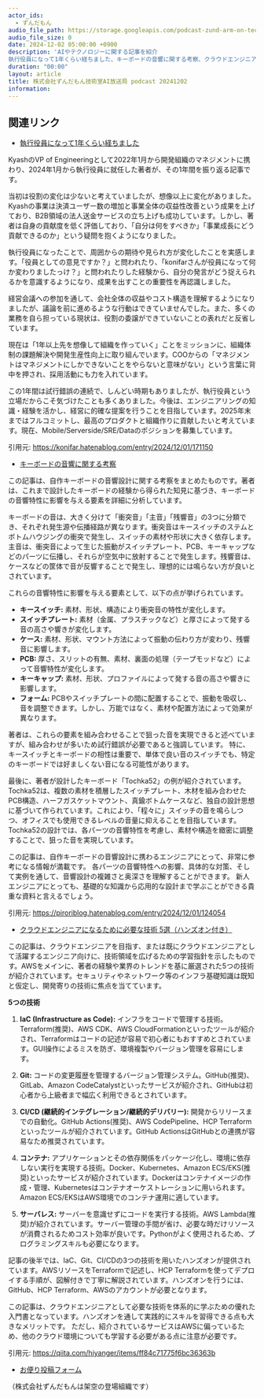```yaml
---
actor_ids:
  - ずんだもん
audio_file_path: https://storage.googleapis.com/podcast-zund-arm-on-tech/audio/株式会社ずんだもん技術室AI放送局_podcast_20241202.mp3
audio_file_size: 0
date: 2024-12-02 05:00:00 +0900
description: 'AIやテクノロジーに関する記事を紹介  
執行役員になって1年くらい経ちました、キーボードの音響に関する考察、クラウドエンジニアになるために必要な技術 5選（ハンズオン付き）'
duration: "00:00"
layout: article
title: 株式会社ずんだもん技術室AI放送局 podcast 20241202
information: 
---
```


## 関連リンク


- [執行役員になって1年くらい経ちました](https://konifar.hatenablog.com/entry/2024/12/01/171150)  



KyashのVP of Engineeringとして2022年1月から開発組織のマネジメントに携わり、2024年1月から執行役員に就任した著者が、その1年間を振り返る記事です。

当初は役割の変化は少ないと考えていましたが、想像以上に変化がありました。Kyashの事業は決済ユーザー数の増加と事業全体の収益性改善という成果を上げており、B2B領域の法人送金サービスの立ち上げも成功しています。しかし、著者は自身の貢献度を低く評価しており、「自分は何をすべきか」「事業成長にどう貢献できるのか」という疑問を抱くようになりました。

執行役員になったことで、周囲からの期待や見られ方が変化したことを実感します。「役員としての意見ですか？」と問われたり、「konifarさんが役員になって何か変わりましたっけ？」と問われたりした経験から、自分の発言がどう捉えられるかを意識するようになり、成果を出すことの重要性を再認識しました。

経営会議への参加を通して、会社全体の収益やコスト構造を理解するようになりましたが、議論を前に進めるような行動はできていませんでした。また、多くの業務を自ら担っている現状は、役割の委譲ができていないことの表れだと反省しています。

現在は「1年以上先を想像して組織を作っていく」ことをミッションに、組織体制の課題解決や開発生産性向上に取り組んでいます。COOからの「マネジメントはマネジメントにしかできないことをやらないと意味がない」という言葉に背中を押され、採用活動にも力を入れています。

この1年間は試行錯誤の連続で、しんどい時期もありましたが、執行役員という立場だからこそ気づけたことも多くありました。今後は、エンジニアリングの知識・経験を活かし、経営に的確な提案を行うことを目指しています。2025年末まではフルコミットし、最高のプロダクトと組織作りに貢献したいと考えています。現在、Mobile/Serverside/SRE/Dataのポジションを募集しています。


引用元: https://konifar.hatenablog.com/entry/2024/12/01/171150


- [キーボードの音響に関する考察](https://piroriblog.hatenablog.com/entry/2024/12/01/124054)  



この記事は、自作キーボードの音響設計に関する考察をまとめたものです。著者は、これまで設計したキーボードの経験から得られた知見に基づき、キーボードの音響特性に影響を与える要素を詳細に分析しています。

キーボードの音は、大きく分けて「衝突音」「主音」「残響音」の3つに分類でき、それぞれ発生源や伝播経路が異なります。衝突音はキースイッチのステムとボトムハウジングの衝突で発生し、スイッチの素材や形状に大きく依存します。主音は、衝突音によって生じた振動がスイッチプレート、PCB、キーキャップなどのパーツに伝播し、それらが空気中に放射することで発生します。残響音は、ケースなどの筐体で音が反響することで発生し、理想的には鳴らない方が良いとされています。

これらの音響特性に影響を与える要素として、以下の点が挙げられています。

* **キースイッチ:** 素材、形状、構造により衝突音の特性が変化します。
* **スイッチプレート:** 素材（金属、プラスチックなど）と厚さによって発する音の高さや響きが変化します。
* **ケース:** 素材、形状、マウント方法によって振動の伝わり方が変わり、残響音に影響します。
* **PCB:** 厚さ、スリットの有無、素材、裏面の処理（テープモッドなど）によって音響特性が変化します。
* **キーキャップ:** 素材、形状、プロファイルによって発する音の高さや響きに影響します。
* **フォーム:** PCBやスイッチプレートの間に配置することで、振動を吸収し、音を調整できます。しかし、万能ではなく、素材や配置方法によって効果が異なります。

著者は、これらの要素を組み合わせることで狙った音を実現できると述べていますが、組み合わせが多いため試行錯誤が必要であると強調しています。  特に、キースイッチとキーボードの相性は重要で、単体で良い音のスイッチでも、特定のキーボードでは好ましくない音になる可能性があります。

最後に、著者が設計したキーボード「Tochka52」の例が紹介されています。Tochka52は、複数の素材を積層したスイッチプレート、木材を組み合わせたPCB構造、ハーフガスケットマウント、真鍮ボトムケースなど、独自の設計思想に基づいて作られています。これにより、「程々に」スイッチの音を鳴らしつつ、オフィスでも使用できるレベルの音量に抑えることを目指しています。  Tochka52の設計では、各パーツの音響特性を考慮し、素材や構造を緻密に調整することで、狙った音を実現しています。

この記事は、自作キーボードの音響設計に携わるエンジニアにとって、非常に参考になる情報が満載です。  各パーツの音響特性への影響、具体的な対策、そして実例を通して、音響設計の複雑さと奥深さを理解することができます。 新人エンジニアにとっても、基礎的な知識から応用的な設計まで学ぶことができる貴重な資料と言えるでしょう。


引用元: https://piroriblog.hatenablog.com/entry/2024/12/01/124054


- [クラウドエンジニアになるために必要な技術 5選（ハンズオン付き）](https://qiita.com/hiyanger/items/ff84c71775f6bc36363b)  



この記事は、クラウドエンジニアを目指す、または既にクラウドエンジニアとして活躍するエンジニア向けに、技術領域を広げるための学習指針を示したものです。AWSをメインに、著者の経験や業界のトレンドを基に厳選された5つの技術が紹介されています。セキュリティやネットワーク等のインフラ基礎知識は既知と仮定し、開発寄りの技術に焦点を当てています。

**5つの技術**

1. **IaC (Infrastructure as Code):**  インフラをコードで管理する技術。Terraform(推奨)、AWS CDK、AWS CloudFormationといったツールが紹介され、Terraformはコードの記述が容易で初心者にもおすすめとされています。GUI操作によるミスを防ぎ、環境複製やバージョン管理を容易にします。

2. **Git:** コードの変更履歴を管理するバージョン管理システム。GitHub(推奨)、GitLab、Amazon CodeCatalystといったサービスが紹介され、GitHubは初心者から上級者まで幅広く利用できるとされています。

3. **CI/CD (継続的インテグレーション/継続的デリバリー):** 開発からリリースまでの自動化。GitHub Actions(推奨)、AWS CodePipeline、HCP Terraformといったツールが紹介されています。GitHub ActionsはGitHubとの連携が容易なため推奨されています。

4. **コンテナ:** アプリケーションとその依存関係をパッケージ化し、環境に依存しない実行を実現する技術。Docker、Kubernetes、Amazon ECS/EKS(推奨)といったサービスが紹介されています。Dockerはコンテナイメージの作成・管理、Kubernetesはコンテナオーケストレーションに用いられます。Amazon ECS/EKSはAWS環境でのコンテナ運用に適しています。

5. **サーバレス:** サーバーを意識せずにコードを実行する技術。AWS Lambda(推奨)が紹介されています。サーバー管理の手間が省け、必要な時だけリソースが消費されるためコスト効率が良いです。Pythonがよく使用されるため、プログラミングスキルも必要になります。


記事の後半では、IaC、Git、CI/CDの3つの技術を用いたハンズオンが提供されています。AWSリソースをTerraformで記述し、HCP Terraformを使ってデプロイする手順が、図解付きで丁寧に解説されています。ハンズオンを行うには、GitHub、HCP Terraform、AWSのアカウントが必要となります。


この記事は、クラウドエンジニアとして必要な技術を体系的に学ぶための優れた入門書となっています。ハンズオンを通して実践的にスキルを習得できる点も大きなメリットです。  ただし、紹介されているサービスはAWSに偏っているため、他のクラウド環境についても学習する必要がある点に注意が必要です。


引用元: https://qiita.com/hiyanger/items/ff84c71775f6bc36363b



- [お便り投稿フォーム](https://forms.gle/ffg4JTfqdiqK62qf9)

（株式会社ずんだもんは架空の登場組織です）
